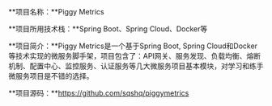 **项目名称：**Piggy Metrics

**项目所用技术栈：**Spring Boot、Spring Cloud、Docker等

**项目简介：**Piggy Metrics是一个基于Spring Boot, Spring Cloud和Docker等技术实现的微服务脚手架，项目包含了：API网关、服务发现、负载均衡、熔断机制、配置中心、监控服务、认证服务等几大微服务项目基本模块，对学习和练手微服务项目是不错的选择。

 **项目源码：**https://github.com/sqshq/piggymetrics

